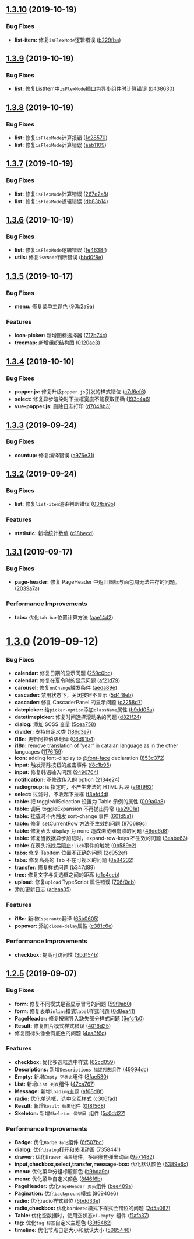 ## [1.3.10](https://github.com/yakcodo/yak/compare/v1.3.9...v1.3.10) (2019-10-19)


### Bug Fixes

* **list-item:** 修复`isFlexMode`逻辑错误 ([b229fba](https://github.com/yakcodo/yak/commit/b229fba))



## [1.3.9](https://github.com/yakcodo/yak/compare/v1.3.8...v1.3.9) (2019-10-19)


### Bug Fixes

* **list:** 修复ListItem中`isFlexMode`插口为异步组件时计算错误 ([b438630](https://github.com/yakcodo/yak/commit/b438630))



## [1.3.8](https://github.com/yakcodo/yak/compare/v1.3.7...v1.3.8) (2019-10-19)


### Bug Fixes

* **list:** 修复`isFlexMode`计算报错 ([1c28570](https://github.com/yakcodo/yak/commit/1c28570))
* **list:** 修复`isFlexMode`计算错误 ([aab1109](https://github.com/yakcodo/yak/commit/aab1109))



## [1.3.7](https://github.com/yakcodo/yak/compare/v1.3.6...v1.3.7) (2019-10-19)


### Bug Fixes

* **list:** 修复`isFlexMode`计算错误 ([267e2a8](https://github.com/yakcodo/yak/commit/267e2a8))
* **list:** 修复`isFlexMode`逻辑错误 ([db83b14](https://github.com/yakcodo/yak/commit/db83b14))



## [1.3.6](https://github.com/yakcodo/yak/compare/v1.3.5...v1.3.6) (2019-10-19)


### Bug Fixes

* **list:** 修复`isFlexMode`逻辑错误 ([1e4638f](https://github.com/yakcodo/yak/commit/1e4638f))
* **utils:** 修复`isVNode`判断错误 ([bbd0f8e](https://github.com/yakcodo/yak/commit/bbd0f8e))



## [1.3.5](https://github.com/yakcodo/yak/compare/v1.3.4...v1.3.5) (2019-10-17)


### Bug Fixes

* **menu:** 修复菜单主题色 ([90b2a9a](https://github.com/yakcodo/yak/commit/90b2a9a))


### Features

* **icon-picker:** 新增图标选择器 ([717b74c](https://github.com/yakcodo/yak/commit/717b74c))
* **treemap:** 新增组织结构图 ([0120ae3](https://github.com/yakcodo/yak/commit/0120ae3))



## [1.3.4](https://github.com/yakcodo/yak/compare/v1.3.3...v1.3.4) (2019-10-10)


### Bug Fixes

* **popper.js:** 修复升级`popper.js`引发的样式错位 ([c7d6ef6](https://github.com/yakcodo/yak/commit/c7d6ef6))
* **select:** 修复异步渲染时下拉框宽度不能获取正确 ([193c4a6](https://github.com/yakcodo/yak/commit/193c4a6))
* **vue-popper.js:** 删除日志打印 ([d7048b3](https://github.com/yakcodo/yak/commit/d7048b3))



## [1.3.3](https://github.com/yakcodo/yak/compare/v1.3.2...v1.3.3) (2019-09-24)


### Bug Fixes

* **countup:** 修复编译错误 ([a976e31](https://github.com/yakcodo/yak/commit/a976e31))



## [1.3.2](https://github.com/yakcodo/yak/compare/v1.3.1...v1.3.2) (2019-09-24)


### Bug Fixes

* **list:** 修复`list-item`渲染判断错误 ([03fba9b](https://github.com/yakcodo/yak/commit/03fba9b))


### Features

* **statistic:** 新增统计数值 ([c18becd](https://github.com/yakcodo/yak/commit/c18becd))



## [1.3.1](https://github.com/yakcodo/yak/compare/v1.3.0...v1.3.1) (2019-09-17)


### Bug Fixes

* **page-header:** 修复 PageHeader 中返回图标与面包屑无法共存的问题。 ([2039a7a](https://github.com/yakcodo/yak/commit/2039a7a))


### Performance Improvements

* **tabs:** 优化`tab-bar`位置计算方法 ([aae1442](https://github.com/yakcodo/yak/commit/aae1442))



# [1.3.0](https://github.com/yakcodo/yak/compare/v1.2.5...v1.3.0) (2019-09-12)


### Bug Fixes

* **calendar:** 修复日期的显示问题 ([259c0bc](https://github.com/yakcodo/yak/commit/259c0bc))
* **calendar:** 修复在夏令时的显示问题 ([af21d79](https://github.com/yakcodo/yak/commit/af21d79))
* **carousel:** 修复`onChange`触发条件 ([aeda89e](https://github.com/yakcodo/yak/commit/aeda89e))
* **cascader:** 禁用状态下，关闭按钮不显示 ([5d4f8eb](https://github.com/yakcodo/yak/commit/5d4f8eb))
* **cascader:** 修复 CascaderPanel 的显示问题 ([c2258d7](https://github.com/yakcodo/yak/commit/c2258d7))
* **datepicker:** 给`picker-option`添加`className`属性 ([b9dd05a](https://github.com/yakcodo/yak/commit/b9dd05a))
* **datetimepicker:** 修复时间选择滚动条的问题 ([d821f24](https://github.com/yakcodo/yak/commit/d821f24))
* **dialog:** 添加 SCSS 变量 ([5cea758](https://github.com/yakcodo/yak/commit/5cea758))
* **divider:** 支持自定义类 ([186c3e7](https://github.com/yakcodo/yak/commit/186c3e7))
* **i18n:** 更新阿拉伯语翻译 ([06d91b4](https://github.com/yakcodo/yak/commit/06d91b4))
* **i18n:** remove translation of 'year' in catalan language as in the other languages ([1176f59](https://github.com/yakcodo/yak/commit/1176f59))
* **icon:** adding font-display to [@font-face](https://github.com/font-face) declaration ([853c372](https://github.com/yakcodo/yak/commit/853c372))
* **input:** 触发清除按钮的点击事件 ([f8c1b95](https://github.com/yakcodo/yak/commit/f8c1b95))
* **input:** 修复韩语输入问题 ([9490764](https://github.com/yakcodo/yak/commit/9490764))
* **notification:** 不修改传入的 option ([2134e24](https://github.com/yakcodo/yak/commit/2134e24))
* **radiogroup:** is 指定时，不产生非法的 HTML 片段 ([ef8f962](https://github.com/yakcodo/yak/commit/ef8f962))
* **select:** 过滤时，不收起下拉框 ([f3efd4d](https://github.com/yakcodo/yak/commit/f3efd4d))
* **table:** 把 toggleAllSelection 设置为 Table 示例的属性 ([009a0a8](https://github.com/yakcodo/yak/commit/009a0a8))
* **table:** 调用 toggleExpansion 不再抛出异常 ([aa2901a](https://github.com/yakcodo/yak/commit/aa2901a))
* **table:** 挂载时不再触发 sort-change 事件 ([601d5a1](https://github.com/yakcodo/yak/commit/601d5a1))
* **table:** 修复 setCurrentRow 方法不生效的问题 ([870689c](https://github.com/yakcodo/yak/commit/870689c))
* **table:** 修复表头 display 为 none 造成浏览器崩溃的问题 ([46dd6d8](https://github.com/yakcodo/yak/commit/46dd6d8))
* **table:** 修复当数据异步加载时，expand-row-keys 不生效的问题 ([3eabe63](https://github.com/yakcodo/yak/commit/3eabe63))
* **table:** 在表头拖拽后阻止`click`事件的触发 ([0b589e2](https://github.com/yakcodo/yak/commit/0b589e2))
* **tabs:** 修复 TabItem 位置不正确的问题 ([2d952ef](https://github.com/yakcodo/yak/commit/2d952ef))
* **tabs:** 修复高亮的 Tab 不在可视区的问题 ([8a84232](https://github.com/yakcodo/yak/commit/8a84232))
* **transfer:** 修复样式问题 ([b347d89](https://github.com/yakcodo/yak/commit/b347d89))
* **tree:** 修复文字与复选框之间的距离 ([d1e4ceb](https://github.com/yakcodo/yak/commit/d1e4ceb))
* **upload:** 修复`upload` TypeScript 属性错误 ([706f0eb](https://github.com/yakcodo/yak/commit/706f0eb))
* 添加更新日志 ([adaaa35](https://github.com/yakcodo/yak/commit/adaaa35))


### Features

* **i18n:** 新增`Esperanto`翻译 ([65b0605](https://github.com/yakcodo/yak/commit/65b0605))
* **popover:** 添加`close-delay`属性 ([c381c6e](https://github.com/yakcodo/yak/commit/c381c6e))


### Performance Improvements

* **checkbox:** 提高可访问性 ([3bd154b](https://github.com/yakcodo/yak/commit/3bd154b))



## [1.2.5](https://github.com/yakcodo/yak/compare/c306fad...v1.2.5) (2019-09-07)


### Bug Fixes

* **form:** 修复不同模式是否显示冒号的问题 ([59f9ab0](https://github.com/yakcodo/yak/commit/59f9ab0))
* **form:** 修复表单`inline`模式`label`样式问题 ([0d8ea41](https://github.com/yakcodo/yak/commit/0d8ea41))
* **PageHeader:** 修复按需导入缺失部分样式问题 ([6efcfb0](https://github.com/yakcodo/yak/commit/6efcfb0))
* **Result:** 修复图片模式样式错误 ([4016d25](https://github.com/yakcodo/yak/commit/4016d25))
* 修复图标头像会有底色的问题 ([4aa3f6d](https://github.com/yakcodo/yak/commit/4aa3f6d))


### Features

* **checkbox:** 优化多选框选中样式 ([62cd059](https://github.com/yakcodo/yak/commit/62cd059))
* **Descriptions:** 新增`Descriptions 描述列表`组件 ([49994dc](https://github.com/yakcodo/yak/commit/49994dc))
* **Empty:** 新增`Empty 空状态`组件 ([8fae530](https://github.com/yakcodo/yak/commit/8fae530))
* **List:** 新增`List 列表`组件 ([47ca767](https://github.com/yakcodo/yak/commit/47ca767))
* **Message:** 新增`loading`主题 ([af68d8f](https://github.com/yakcodo/yak/commit/af68d8f))
* **radio:** 优化单选框，选中交互样式 ([c306fad](https://github.com/yakcodo/yak/commit/c306fad))
* **Result:** 新增`Result 结果`组件 ([0f8f568](https://github.com/yakcodo/yak/commit/0f8f568))
* **Skeleton:** 新增`Skeleton 骨架屏 `组件 ([5c0dd27](https://github.com/yakcodo/yak/commit/5c0dd27))


### Performance Improvements

* **Badge:** 优化`Badge 标记`组件 ([6f507bc](https://github.com/yakcodo/yak/commit/6f507bc))
* **dialog:** 优化`dialog`打开和关闭动画 ([7358441](https://github.com/yakcodo/yak/commit/7358441))
* **drawer:** 优化`Drawer 抽屉`组件，多层嵌套弹出动画 ([9a71482](https://github.com/yakcodo/yak/commit/9a71482))
* **input,checkbox,select,transfer,message-box:** 优化默认颜色 ([6389e6c](https://github.com/yakcodo/yak/commit/6389e6c))
* **menu:** 优化菜单分组标题颜色 ([b9bda9a](https://github.com/yakcodo/yak/commit/b9bda9a))
* **menu:** 优化菜单自定义颜色 ([8f46f6b](https://github.com/yakcodo/yak/commit/8f46f6b))
* **PageHeader:** 优化`PageHeader 页头`组件 ([bee489a](https://github.com/yakcodo/yak/commit/bee489a))
* **Pagination:** 优化`background`模式 ([86940e6](https://github.com/yakcodo/yak/commit/86940e6))
* **radio:** 优化radio样式错位 ([6bdd33e](https://github.com/yakcodo/yak/commit/6bdd33e))
* **radio,checkbox:** 优化`bordered`模式下样式会错位的问题 ([2d5a067](https://github.com/yakcodo/yak/commit/2d5a067))
* **Table:** 优化空数据时，使用空状态`el-empty `组件 ([f1afa37](https://github.com/yakcodo/yak/commit/f1afa37))
* **tag:** 优化`tag 标签`自定义主题色 ([39f5482](https://github.com/yakcodo/yak/commit/39f5482))
* **timeline:** 优化节点自定大小和默认大小 ([5085446](https://github.com/yakcodo/yak/commit/5085446))



